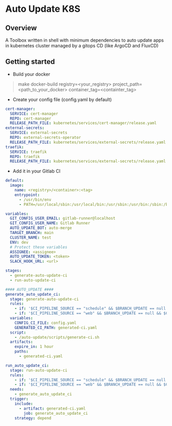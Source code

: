 # Auto Update K8S

## Overview

A Toolbox written in shell with minimum dependencies to auto update apps in kubernetes cluster managed by a gitops CD (like ArgoCD and FluxCD)

## Getting started

* Build your docker

> make docker-build registry=<your_registry> project_path=<path_to_your_docker> container_tag=<containter_tag>

* Create your config file (config.yaml by default)

```yaml
cert-manager:
  SERVICE: cert-manager
  REPO: cert-manager
  RELEASE_PATH_FILE: kubernetes/services/cert-manager/release.yaml
external-secrets:
  SERVICE: external-secrets
  REPO: external-secrets-operator
  RELEASE_PATH_FILE: kubernetes/services/external-secrets/release.yaml
traefik:
  SERVICE: traefik
  REPO: traefik
  RELEASE_PATH_FILE: kubernetes/services/external-secrets/release.yaml
```

* Add it in your Gitlab CI

```yaml
default:
  image: 
    name: <registry>/<container>:<tag>
    entrypoint:
      - /usr/bin/env
      - PATH=/usr/local/sbin:/usr/local/bin:/usr/sbin:/usr/bin:/sbin:/bin

variables:
  GIT_CONFIG_USER_EMAIL: gitlab-runner@localhost
  GIT_CONFIG_USER_NAME: Gitlab Runner
  AUTO_UPDATE_BOT: auto-merge
  TARGET_BRANCH: main
  CLUSTER_NAME: test
  ENV: dev
  # Protect these variables
  ASSIGNEE: <assignee>
  AUTO_UPDATE_TOKEN: <token>
  SLACK_HOOK_URL: <url>

stages:
  - generate-auto-update-ci
  - run-auto-update-ci

#### AUTO_UPDATE ####
generate_auto_update_ci:
  stage: generate-auto-update-ci
  rules:
    - if: '$CI_PIPELINE_SOURCE == "schedule" && $BRANCH_UPDATE == null && $CI_COMMIT_BRANCH == $CI_DEFAULT_BRANCH'
    - if: '$CI_PIPELINE_SOURCE == "web" && $BRANCH_UPDATE == null && $CI_COMMIT_BRANCH == $CI_DEFAULT_BRANCH'
  variables:
    CONFIG_CI_FILE: config.yaml
    GENERATED_CI_PATH: generated-ci.yaml
  script: 
    - /auto-update/scripts/generate-ci.sh
  artifacts:
    expire_in: 1 hour
    paths:
      - generated-ci.yaml

run_auto_update_ci:
  stage: run-auto-update-ci
  rules:
    - if: '$CI_PIPELINE_SOURCE == "schedule" && $BRANCH_UPDATE == null && $CI_COMMIT_BRANCH == $CI_DEFAULT_BRANCH'
    - if: '$CI_PIPELINE_SOURCE == "web" && $BRANCH_UPDATE == null && $CI_COMMIT_BRANCH == $CI_DEFAULT_BRANCH'
  needs:
    - generate_auto_update_ci
  trigger:
    include:
      - artifact: generated-ci.yaml
        job: generate_auto_update_ci
    strategy: depend
```
